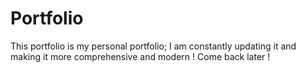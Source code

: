 # Portfolio
This portfolio is my personal portfolio; I am constantly updating it and making it more comprehensive and modern !
Come back later !
